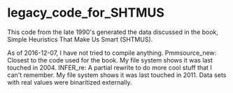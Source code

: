 # legacy_code_for_SHTMUS
This code from the late 1990's generated the data discussed in the book, Simple Heuristics That Make Us Smart (SHTMUS).

As of 2016-12-07, I have not tried to compile anything.
Pmmsource_new: Closest to the code used for the book.  My file system shows it was last touched in 2004.
INFER_re: A partial rewrite to do more cool stuff that I can't remember.  My file system shows it was last touched in 2011.
Data sets with real values were binaritized externally.
